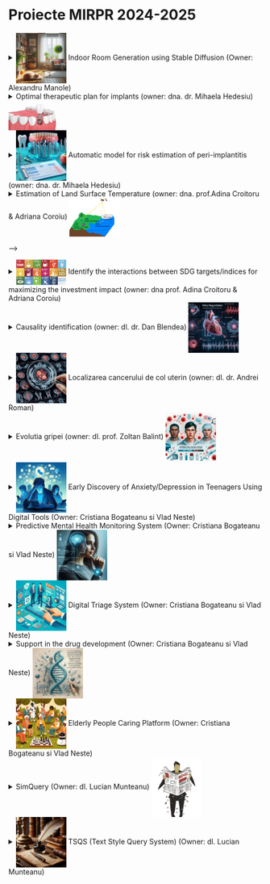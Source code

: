 
# Proiecte MIRPR 2024-2025


<!-- <details>
    <summary> 1. Title </summary>
### Scop
### Ideea de baza
### TODOlist
1. Iteratia1
2. Iteratia2
### Data
### Bibliografie
</details> -->



<details>
    <summary> <img style="vertical-align:middle"  src="images\indoor.jpeg" alt="networks" width="100"/> Indoor Room Generation using Stable Diffusion (Owner: Alexandru Manole) </summary>

### Scop 
Generate Realistic Synthetic Images of Indoor Scenes – To improve the performance of data-hungry AI models which require large datasets in order to reach their full potential. 

### Ideea de baza
In order to improve the performance of indoor room semantic segmentation and\or depth estimation, develop a Stable Diffusion-based model (i.e. ControlNet) for realistic image generation. Evaluate the quality of the generated samples.

### TODOlist
1. Train ControlNet on Toy Dataset (Circles)
2. Test pre-trained ControlNet
3. Fine-tune ControlNet on NYU Depth DatasetV2
4. Evaluate quality of generated images
- Visual inspection
- Metrics (i.e Fréchet Inception Distance)
- Impact in semantic segmentation training
    - Train semantic segmentation model with real data
    - Train model with both real and synthetic data
    - Compare performance of the two models

### Data

### Bibliografie

Data [NYU Depth Dataset V2](https://cs.nyu.edu/~fergus/datasets/nyu_depth_v2.html)
- [NYU Dataset](https://cs.nyu.edu/~fergus/datasets/indoor_seg_support.pdf)

ControlNet 
- article Zhang, L., Rao, A., & Agrawala, M. (2023). Adding conditional control to text-to-image diffusion models. In Proceedings of the IEEE/CVF International Conference on Computer Vision (pp. 3836-3847) [link](https://arxiv.org/pdf/2302.05543)
- code [link](https://github.com/lllyasviel/ControlNet)

Generative Library [link](https://github.com/stability-ai/generative-models)

Stable Diffusion 
- article Rombach, R., Blattmann, A., Lorenz, D., Esser, P., & Ommer, B. (2022). High-resolution image synthesis with latent diffusion models. In Proceedings of the IEEE/CVF conference on computer vision and pattern recognition (pp. 10684-10695) [link](https://arxiv.org/pdf/2112.10752)

U-Net 
- article Ronneberger, O., Fischer, P., & Brox, T. (2015). U-net: Convolutional networks for biomedical image segmentation. In Medical image computing and computer-assisted intervention–MICCAI 2015: 18th international conference, Munich, Germany, October 5-9, 2015, proceedings, part III 18 (pp. 234-241). Springer International Publishing [link](https://arxiv.org/pdf/1505.04597)

Fréchet Inception Distance 
- article Heusel, M., Ramsauer, H., Unterthiner, T., Nessler, B., & Hochreiter, S. (2017). Gans trained by a two time-scale update rule converge to a local nash equilibrium. Advances in neural information processing systems, 30. [link](https://arxiv.org/pdf/1706.08500)

</details>


<details>
    <summary>   Optimal therapeutic plan for implants (owner: dna. dr. Mihaela Hedesiu) <img style="vertical-align:middle"  src="images\implantPlan.jpeg" alt="networks" width="100"/> </summary>

### Scop
Dezvoltarea   unor algoritmi AI pentru predictia unui plan therapeutic implantar optim si personalizat adaptat situatiei anatomice a pacientului.  [link](2024-2025\Projects\Implant planning-articole.pptx)


### Ideea de baza
- Identificarea zonelor edentate: maxilla, mandibular (reconstructive OPT) 
- Densitatea osoasa (cross-section) 
- Inaltimea crestei (cross-section) 
- Diametrul crestei (cross-section) 

Rezulate cu AI  
- Numar implante  
- Pozitia pe arcada 
- Numar implante  
- Inaltimea implantului  
- Diametrul implantului 

### TODOlist
1. se pleaca de la o imagine CBCT (un dicom 3D) si se segmenteaza (in format 3D) dintii, mandibula, canale mandibulare, sinusuri maxilare) - folosind un algoritm de segmentare in imagine (de ex DentalSegmentator, nnU-Net, 3D U-Net)
2. se identifica zonele fara dinti (edentate) in imaginea 3D 
3. se transforma totul in 2D = view panoramic (adica reconstructie panoramica/reconstructie OPT
4. se realizeaza reconstructii cross-section cu masuratori ale crestei edentate


### Data
- Examinari CBCT – format DICOM 
[link](https://github.com/IvisionLab/OdontoAI-Open-Panoramic-Radiographs/blob/main/README.md) 
<!-- - Reconstructii panoramice - identificarea zonelor edentate  pentru plasarea implantelor  
- Recosntructie OPT 
- Reconstructii cross-section cu Masuratori ale crestei edentate   -->

### Bibliografie
Flow general: 
- Kurt Bayrakdar, S., Orhan, K., Bayrakdar, I.S. et al. A deep learning approach for dental implant planning in cone-beam computed tomography images. BMC Med Imaging 21, 86 (2021). doi:10.1186/s12880-021-00618-z [link](https://bmcmedimaging.biomedcentral.com/articles/10.1186/s12880-021-00618-z)

DentalSegmentator 
- article: Dot G, et al. DentalSegmentator: robust open source deep learning-based CT and CBCT image segmentation. Journal of Dentistry (2024) doi:10.1016/j.jdent.2024.105130 [link](https://www.sciencedirect.com/science/article/pii/S0300571224002999?via%3Dihub)
- code [link](https://github.com/gaudot/SlicerDentalSegmentator)

nnU-Net
- article: Isensee F, et al. nnU-Net: a self-configuring method for deep learning-based biomedical image segmentation. Nat Methods. 2021;18(2):203-211. doi:10.1038/s41592-020-01008-z [link](https://www.nature.com/articles/s41592-020-01008-z)
- code [link](https://github.com/mic-dkfz/nnunet)

3D U-Net 
- article: Melerowitz, L., Sreenivasa, S., Nachbar, M., Stsefanenka, A., Beck, M., Senger, C., ... & Stromberger, C. (2024). Design and evaluation of a deep learning-based automatic segmentation of maxillary and mandibular substructures using a 3D U-Net. Clinical and Translational Radiation Oncology, 47, 100780. [link](https://www.ctro.science/article/S2405-6308(24)00057-0/fulltext)
- code [link1](https://github.com/Maxlo24/AMASSS_CBCT) [link2](https://github.com/ellisdg/3DUnetCNN)
</details>


<details>
    <summary> <img style="vertical-align:middle" src="images\periimplantitis.jpeg" alt="networks" width="100"/> Automatic model for risk estimation of peri-implantitis (owner: dna. dr. Mihaela Hedesiu)    </summary>

### Scop
Modele AI pentru evaluarea riscului de aparitie  a periimplantitei  [link](2024-2025\Projects\Implant planning-articole.pptx)

### Ideea de baza
- algoritmi AI de identificare a factorilor asociati cu dezvolatrea periimplantitei  
- acordarea unui scor de risc in functie de datele gasite in literatura 
- dezvoltaea unui algoritm AI de calcul a riscului 
- Validarea algoritmului dezvolatat  pe cazuri clinice  - calculul performantei predictiei riscului de esec implantar  


### TODOlist
1. Dandu-se o colectie de documente text (articles, case reports, reviews, etc.), se inspecteaza colectia si se cauta factorii care au determinat esecul tratamentului implantar
2. In functie de anumite criterii (frecventa = in cate articole apare acel factor, intensitate = daca s-a cuantificat cumva influenta acelui factor) se da un scor de risc fiecarui factor
3. se creaza 1 chestionar cu acest sistem de scoring care se va valida clinic

### Data
- Date din literatura - 3 baze de date PubMed, Embase , Google scholar - model de cautare si identificare a esecului implantar – un fel de review dar realizat prin AI 
- cateva exemple cu documente [link](2024-2025\Projects\Articole implat failure.zip)

### Bibliografie

</details>
 
<details>
    <summary> Estimation of Land Surface Temperature (owner: dna. prof.Adina Croitoru & Adriana Coroiu) <img style="vertical-align:middle" src="images\lst.png" alt="networks" width="100"/> </summary>

### Scop
Cresterea de rezolutie a informatilor de pe imaginile satelitare [link](2024-2025\Projects\Challenges_Hackaton_Info_UBB-FAG.pptx)

### Ideea de baza
Estimarea temperaturii aerului la nivelul străzilor este o sarcină dificilă din cauza suprafețelor urbane foarte eterogene, a morfologiei străzilor asemănătoare unor canioane și a diverselor procese fizice din mediul construit. Deși studiile de pionierat s-au angajat în investigații prin abordări bazate pe date, multe întrebări rămân inca fara răspuns. Problema de estimare a temperaturii la nivelul străzilor se poate rezolva cu ajutorul rețelele neuronale bazate pe grafe (GNN) si cu tehnici de reprezentare spațială a informatiilor (embeddings). În mod colectiv, acest studiu contribuie, de asemenea, la planificarea și politica urbană, oferind căi de îmbunătățire a rezistenței orașului la schimbările climatice, promovând astfel agenda pentru gestionarea mediului și sustenabilitatea urbană.

### TODOlist
1. Exersare antrenare&validare model de ML bazat pe GNN
2. Antrenare si validare model de estimare a temperaturii plecand de la imagini de o anumita resolutie (de ex resolutie de 30m) pe baza unor imagini inregistrate (unde pentru fiecare pixel se cunoaste temperatura reala)
3. Estimare temepratura in imagini de o alta rezolutie (de ex resolutie 10m) pe baza modelului anterior antrenat (pentru ca imaginile de 10m nu au temperatura reala pentru fiecare pixel)


### Data

### Bibliografie

Metodologie
- Yu, Y., Li, P., Huang, D., & Sharma, A. (2024). Street-level temperature estimation using Graph Neural Networks: Performance, feature embedding and interpretability. Urban Climate, 56, 102003. [link](https://www.sciencedirect.com/science/article/pii/S2212095524001998#bi0005)
- Onačillová, K., Gallay, M., Paluba, D., Péliová, A., Tokarčík, O., & Laubertová, D. (2022). Combining landsat 8 and sentinel-2 data in google earth engine to derive higher resolution land surface temperature maps in urban environment. Remote Sensing, 14(16), 4076 [link](https://www.mdpi.com/2072-4292/14/16/4076)
- Li, P., & Sharma, A. (2024). Hyper‐local temperature prediction using detailed urban climate informatics. Journal of Advances in Modeling Earth Systems, 16(3), e2023MS003943. [link](https://agupubs.onlinelibrary.wiley.com/doi/pdf/10.1029/2023MS003943) - they provide access to the data!


Graph Neural Networks 
- Jure Leskovec's lecture [link](https://web.stanford.edu/class/cs224w/index.html#schedule) and [package](https://www.pyg.org/)
- PyTorch geometric [library](https://pytorch-geometric.readthedocs.io/en/latest/) [docs1](https://arxiv.org/pdf/1903.02428) [docs2](https://proceedings.neurips.cc/paper_files/paper/2019/file/bdbca288fee7f92f2bfa9f7012727740-Paper.pdf)


</details>
<!-- 
<details>
    <summary><img style="vertical-align:middle" src="images\extremeEvents.jpeg" alt="networks" width="100"/>  Prediction of extreme events (owner: dna prof. Adina Croitoru & Adriana Coroiu) </summary>

<!-- ### Scop
Imbunatatirea prognozelor pentru fenomene extreme [link](2024-2025\Projects\Challenges_Hackaton_Info_UBB-FAG.pptx)

### Ideea de baza
Evenimentele atmosferice extreme provoacă daune grave societăților umane și ecosistemelor. Frecvența și intensitatea evenimentelor extreme și a altor evenimente asociate cresc continuu din cauza schimbărilor climatice și a încălzirii globale. Predicția si caracterizarea cu precizie a evenimentelor extreme atmosferice este, prin urmare, un domeniu cheie de cercetare în care multe grupuri lucrează în prezent prin aplicarea diferitelor metodologii și instrumente de calcul. Metodele de învățare automată și de învățare profundă au apărut în ultimii ani ca tehnici puternice pentru a aborda multe dintre problemele legate de evenimentele atmosferice extreme. 

### TODOlist
1. Identify a challenge related to data-generation - check this [paper](https://link.springer.com/content/pdf/10.1007/s10462-024-10764-9.pdf)
2. replicate one of the models presented in the paper [link](https://journals.ametsoc.org/configurable/content/journals$002faies$002f2$002f1$002fAIES-D-22-0035.1.xml?t:ac=journals%24002faies%24002f2%24002f1%24002fAIES-D-22-0035.1.xml)
3. develop an approach based on difussion models and compare the results with those obtained by the replicated model

### Data
- [link](https://github.com/google-research/heatnet)


### Bibliografie

Useful research project - [link](https://climateintelligence.eu/outcomes/#1725010984824-7d0d0503-8097)

Articole survey 
- Bond-Taylor, S., Leach, A., Long, Y., & Willcocks, C. G. (2021). Deep generative modelling: A comparative review of vaes, gans, normalizing flows, energy-based and autoregressive models. IEEE transactions on pattern analysis and machine intelligence, 44(11), 7327-7347 [link](https://link.springer.com/content/pdf/10.1007/s10462-024-10764-9.pdfhttps://link.springer.com/content/pdf/10.1007/s10462-024-10764-9.pdf)
- Materia, S., García, L. P., van Straaten, C., O, S., Mamalakis, A., Cavicchia, L., ... & Donat, M. (2024). Artificial intelligence for climate prediction of extremes: State of the art, challenges, and future perspectives. Wiley Interdisciplinary Reviews: Climate Change, e914. [link](https://wires.onlinelibrary.wiley.com/doi/epdf/10.1002/wcc.914)
- Salcedo-Sanz, S., Pérez-Aracil, J., Ascenso, G., Del Ser, J., Casillas-Pérez, D., Kadow, C., ... & Castelletti, A. (2024). Analysis, characterization, prediction, and attribution of extreme atmospheric events with machine learning and deep learning techniques: a review. Theoretical and Applied Climatology, 155(1), 1-44. [link](https://link.springer.com/article/10.1007/s00704-023-04571-5)

Artciol cu CNN si date 
- Lopez-Gomez, I., McGovern, A., Agrawal, S., & Hickey, J. (2023). Global extreme heat forecasting using neural weather models. Artificial Intelligence for the Earth Systems, 2(1). [link](https://journals.ametsoc.org/configurable/content/journals$002faies$002f2$002f1$002fAIES-D-22-0035.1.xml?t:ac=journals%24002faies%24002f2%24002f1%24002fAIES-D-22-0035.1.xml) [code](https://github.com/google-research/heatnet)



</details> -->
 -->

<details>
    <summary><img style="vertical-align:middle" src="images\sdg.png" alt="networks" width="100"/>  Identify the interactions between SDG targets/indices for maximizing the investment impact (owner: dna prof. Adina Croitoru & Adriana Coroiu) </summary>

### Scop
Imbunatatirea prognozelor pentru fenomene extreme [link](2024-2025\Projects\Challenges_Hackaton_Info_UBB-FAG.pptx)

### Ideea de baza

Sustainable development is an approach that attempts to balance the social and economic needs of present and future human generations with the imperative of preserving or preventing undue damage to the natural environment  long-term planning. 

The 2030 Agenda for Sustainable Development is a global framework adopted by UN, a core guiding document and a global framework adopted by all United Nations members in 2015. 
- Agenda 2030 (Romania)

Structure of goals, targets and indicators:
- 17 SDGs - UN resolution.
- Each goal typically has 8-12 targets;
- Each target has 1-4 indicators used to measure progress toward reaching the targets, They are: 
    - outcome targets (circumstances to be attained) or
    - means of implementation targets.

### TODOlist
To develop a model aiming to prioritize intervention (investments) in a territorial unit to maximize the impact.
For each target/indicator  a map of interactions (a tree).

Ex: educational efforts for girls (goal 4) would enhance maternal health outcomes (part of goal 3), and contribute to poverty eradication (goal 1), gender equality (goal 5) and economic growth (goal 8).

Why? All types of organizations must report financially and non-financially based on SDGs !!!  This type of analysis could improve the efficacity of the investments!


### Data

Database - Eurostat (europa.eu) [link](https://ec.europa.eu/eurostat/web/sdi/database)


### Bibliografie
- Nilsson M, Griggs D, Visbeck M (2016) Map the interactions between Sustainable Development Goals. NATURE | VOL 534 |
- Rezultate | România Durabilă (gov.ro)
- Romania Durabila 2030 (gov.ro)
- [link](https://unstats.un.org/sdgs/indicators/indicators-list)
- [link](https://ec.europa.eu/eurostat/web/sdi/indicators)
- [link](http://romania-durabila.gov.ro/wp-content/uploads/2022/02/INDD_tin te2030_14febr2022.pdf()


</details>

<details>
    <summary> Causality identification (owner: dl. dr. Dan Blendea)  <img  style="vertical-align:middle" src="images\causality.jpeg" alt="networks" width="100"/></summary>

### Scop
Identificarea cauzelor insuficientei mitrale [link](2024-2025\Projects\variabilitate.pdf)

### Ideea de baza

Plecand de la o ecografie cardiaca (in format DICOM) se doreste identificarea cauzelor insuficientei mitrale (Mitral Regurgitation - MR). Se va folosi un model AI bazat pe Graph-based CNN care va analiza ecografia, iar pe baza masuratorilor (volumul MR, volumul ventriculului stang, volumul atriului stang, volumul inelului mitral, etc) si vor identifica interdependentele existente intre aceste masuratori (efectuate de-a lungul a mai multe cicluri cardiace). [more details](variabilitate.pdf)



### TODOlist
1. Se va analiza evolutia individuala a masuratorilor in timp (pe parcursul mai multor cicluri cardiace) 
2. se va identifica interdependentele existente intre aceste masuratori
3. Se va dezvolta un model de estimare a cauzelor insuficientei mitrale pe baza masuratorilor ecografice si a interdependentelelor identificate


### Data
- tiny dataset [link](2024-2025\Projects\pacienti.xlsx)


### Bibliografie
Graph Neural Networks 
- Jure Leskovec's lecture [link](https://web.stanford.edu/class/cs224w/index.html#schedule) and [package](https://www.pyg.org/)
- PyTorch geometric [library](https://pytorch-geometric.readthedocs.io/en/latest/) [docs1](https://arxiv.org/pdf/1903.02428) [docs2](https://proceedings.neurips.cc/paper_files/paper/2019/file/bdbca288fee7f92f2bfa9f7012727740-Paper.pdf)

Causality inspired GNNs [link](https://github.com/usail-hkust/Awesome-Causality-Inspired-GNNs)

Wang, L., Adiga, A., Chen, J., Sadilek, A., Venkatramanan, S., & Marathe, M. (2022, June). Causalgnn: Causal-based graph neural networks for spatio-temporal epidemic forecasting. In Proceedings of the AAAI conference on artificial intelligence (Vol. 36, No. 11, pp. 12191-12199). [link](https://arxiv.org/pdf/2312.12477)

</details>



<details>
    <summary> <img  style="vertical-align:middle"  src="images\cancer.jpeg" alt="networks" width="100"/> Localizarea cancerului de col uterin (owner: dl. dr. Andrei Roman) </summary>
### Scop
Identificarea automata a leziunilor in cancerul de col uterin in imagini de tip RMN [link](2024-2025\Projects\Cancer de col uterin-1.pptx)

### Ideea de baza
### TODOlist
1. Iteratia1
2. Iteratia2
### Data
- dataset1 [link](https://synthrad2023.grand-challenge.org/)
- dataset2 [link](https://github.com/SynthRAD2023/preprocessing)

### Bibliografie
- Bourgioti, C., Chatoupis, K., & Moulopoulos, L. A. (2016). Current imaging strategies for the evaluation of uterine cervical cancer. World journal of radiology, 8(4), 342. [link](https://www.ncbi.nlm.nih.gov/pmc/articles/PMC4840192/)
- Zaki, N., Qin, W., & Krishnan, A. (2023). Graph-based methods for cervical cancer segmentation: Advancements, limitations, and future directions. AI Open. [link](https://www.sciencedirect.com/science/article/pii/S2666651023000086)
- Kurata, Y., Nishio, M., Moribata, Y., Kido, A., Himoto, Y., Otani, S., ... & Nakamoto, Y. (2021). Automatic segmentation of uterine endometrial cancer on multi-sequence MRI using a convolutional neural network. Scientific Reports, 11(1), 14440.[link](https://www.ncbi.nlm.nih.gov/pmc/articles/PMC8280152/#MOESM1)
- Lin, Y. C., Lin, Y., Huang, Y. L., Ho, C. Y., Chiang, H. J., Lu, H. Y., ... & Lin, G. (2023). Generalizable transfer learning of automated tumor segmentation from cervical cancers toward a universal model for uterine malignancies in diffusion-weighted MRI. Insights into Imaging, 14(1), 14. [link](https://insightsimaging.springeropen.com/articles/10.1186/s13244-022-01356-8)
- Afshar, P., Mohammadi, A., Plataniotis, K. N., Oikonomou, A., & Benali, H. (2019). From handcrafted to deep-learning-based cancer radiomics: challenges and opportunities. IEEE Signal Processing Magazine, 36(4), 132-160. [link](https://arxiv.org/pdf/1808.07954.pdf)

</details>



<details>
    <summary> Evolutia gripei (owner: dl. prof. Zoltan Balint) <img style="vertical-align:middle" src="images\influenza.jpeg" alt="networks" width="100"/>  </summary>

### Scop
Identificarea predictorilor imunitari de bază care pot discrimina între persoanele cu răspuns ridicat sau scăzut după vaccinarea antigripală [link](2024-2025\Projects\BalintZ_FluPRINT_04102024.pptx)

### Ideea de baza
Sistemul imunitar cuprinde mai multe tipuri de celule care lucrează împreună pentru a dezvolta un răspuns eficient la un anumit agent patogen. Cu toate acestea, care dintre aceste nenumărate tipuri de celule sunt importante într-un anumit răspuns nu este bine înțeles. Abordarea imunologică își propune să măsoare impactul expresiei genelor și diferitelor celule și molecule din sistemul imunitar în timpul unei infecții sau vaccinări și utilizează metodelor de Machine Learning pentru a discerne care componente sunt cele mai importante. Aceste studii au scopul practic de a determina ce face o formulare de vaccin mai bună decât alta sau modul în care indivizii variază. Pentru a realiza acest lucru, este crucială o modelare precisă a proceselor complexe care duc la un rezultat de succes.

### TODOlist

1. Definirea problemei (ce se da si ce se cere):
- Pornind de la un set de date de tip tabelar, sa se prelucreze datele si sa se antreneze un model AI de clasificare. 
2. Analiza datelor de intrare:
- Descarcarea unui set de date [link](https://zenodo.org/records/3222451). 
- analiza exploratorie a datelor
3. Dezvoltarea unui model de AI si evaluarea performantei; stabilirea celor mai importante atribute din model
4. Propuneri de imbunatatiri

### Data
1. FluPRINT database [link](https://zenodo.org/records/3222451). 
2. A small dataset [link](https://journals.aai.org/jimmunol/article-supplement/107431/xlsx/ji_1900033_supplemental_table_14/)
2. Another tiny dataset [link](https://journals.aai.org/jimmunol/article-supplement/107431/xlsx/ji_1900033_supplemental_table_18/)

### Bibliografie
1. Tomic, A., Tomic, I., Rosenberg-Hasson, Y., Dekker, C. L., Maecker, H. T., & Davis, M. M. (2019). SIMON, an automated machine learning system, reveals immune signatures of influenza vaccine responses. The Journal of Immunology, 203(3), 749-759. [link](https://journals.aai.org/jimmunol/article/203/3/749/107431)
2. Tomic, A., Tomic, I., Dekker, C. L., Maecker, H. T., & Davis, M. M. (2019). The FluPRINT dataset, a multidimensional analysis of the influenza vaccine imprint on the immune system. Scientific data, 6(1), 214. [link](https://www.nature.com/articles/s41597-019-0213-4)
3. Weissler, E. H., Naumann, T., Andersson, T., Ranganath, R., Elemento, O., Luo, Y., ... & Ghassemi, M. (2021). The role of machine learning in clinical research: transforming the future of evidence generation. Trials, 22, 1-15. [link](https://link.springer.com/content/pdf/10.1186/s13063-021-05489-x.pdf)
</details>


<details>
    <summary> <img style="vertical-align:middle" src="images\anxiety.jpeg" alt="networks" width="100"/> Early Discovery of Anxiety/Depression in Teenagers Using Digital Tools (Owner: Cristiana Bogateanu si Vlad Neste)  </summary>

### Scop
Anxiety/Depression for teenagers - To enhance mental health support for teenagers by developing digital tools that can proactively identify signs of anxiety and depression. These tools aim to engage with adolescents in their digital environments—whether through chatbots, social media, video games, or other innovative platforms—to provide early intervention and emotional support. 

### Ideea de baza
The Early Discovery of Anxiety/Depression in Teenagers solution leverages digital platforms to identify and monitor mental health challenges among adolescents. The system combines multiple approaches, including AI-powered chatbots capable of conversational analysis, sentiment evaluation through social media interactions, and mental health assessments embedded in video game experiences. By engaging teenagers where they spend most of their time—whether online or gaming—the system aims to provide real-time insights and early warnings of anxiety or depression. This integrated solution offers a holistic approach, blending digital engagement with predictive analytics and personalized intervention strategies. 

<!-- ### TODOlist
1. Iteratia1
2. Iteratia2 -->
### Data
### Bibliografie

- [link](https://arxiv.org/abs/2402.16182)
- [link](https://www.ncbi.nlm.nih.gov/pmc/articles/PMC11025697/)
- [link](https://home.dartmouth.edu/news/2024/02/phone-app-uses-ai-detect-depression-facial-cues)
- [link](https://www.ncbi.nlm.nih.gov/pmc/articles/PMC9461333)
- [link](https://chatgpt.com/g/g-IMV77BDMO-depression)
- [link](https://www.sciencedirect.com/science/article/pii/S0001691824002877)
- [link](https://www.mdpi.com/1999-4893/16/12/543)
- DeepWell DTx - ideea of implementation ;) [link](https://www.deepwelldtx.com/)
</details>


<details>
    <summary> Predictive Mental Health Monitoring System  (Owner: Cristiana Bogateanu si Vlad Neste) <img style="vertical-align:middle" src="images\mentalHealth.jpeg" alt="networks" width="100"/></summary>

### Scop
Mental Health - To empower individuals and healthcare providers by offering a predictive mental health monitoring system that proactively identifies and mitigates the risk of suicidal actions through the continuous and intelligent analysis of health data collected from wearable devices.  

### Ideea de baza
The Predictive Mental Health Monitoring System is a cutting-edge solution designed to leverage the capabilities of wearable devices, such as those similar to the Oura Ring, to monitor key health indicators and provide real-time insights into an individual's mental health. By combining advanced machine learning algorithms, GenAI, and innovative data analytics, the system aims to predict and prevent suicidal actions, offering timely interventions and personalised support. 

<!-- ### TODOlist
1. Iteratia1
2. Iteratia2 -->
### Data
### Bibliografie
- [link](https://pubmed.ncbi.nlm.nih.gov/25398168/)
- [link](https://pubmed.ncbi.nlm.nih.gov/26875620/)
- [link](https://pubmed.ncbi.nlm.nih.gov/17805308/)
- [link](https://pubmed.ncbi.nlm.nih.gov/25628520/)
- [link](https://pubmed.ncbi.nlm.nih.gov/29386207/)
- [link](https://pubmed.ncbi.nlm.nih.gov/16033674/)
- [link](https://pubmed.ncbi.nlm.nih.gov/29240871/)
- [link](https://pubmed.ncbi.nlm.nih.gov/23685197/)
- [link](https://pubmed.ncbi.nlm.nih.gov/21658563/)
- [link](https://pubmed.ncbi.nlm.nih.gov/31236817/)
- [link](https://pubmed.ncbi.nlm.nih.gov/29727550/)


</details>


<details>
    <summary>   <img style="vertical-align:middle" src="images\triage.jpeg" alt="networks" width="100"/> Digital Triage System (Owner: Cristiana Bogateanu si Vlad Neste) </summary>

### Scop
Digital Triage - To support individuals and healthcare providers by offering a smart system that helps identify the most appropriate healthcare professional based on an individual's symptoms, ensuring faster and more accurate access to the right medical care. 

### Ideea de baza
The Digital Triage System is designed to function as a companion that uses advanced AI-driven technologies to guide individuals through a series of questions regarding their symptoms and health concerns. By intelligently assessing the input, the system can accurately indicate potential conditions and recommend the appropriate type of healthcare provider, such as a specialist, general practitioner, or mental health professional. Leveraging machine learning algorithms and symptom databases, this solution optimizes the pathway to care, reducing diagnostic delays and improving health outcomes. 

 
<!-- ### TODOlist
1. Iteratia1
2. Iteratia2 -->
### Data
### Bibliografie
- [link](https://go.jamasoftware.com/the-rapid-rise-of-digital-health-technology.html?kw=digital%20technology%20in%20healthcare&cpn=11827675850&utm_source=google&utm_medium=cpc&utm_campaign=emea-search-medical-nonb&utm_adgroup=digital-health&utm_term=digital%20technology%20in%20healthcare&utm_content=582244983547&_bm=11827675850136122053649&gad_source=1&gclid=EAIaIQobChMIvNCu-u7piAMV0aqDBx0RsCSsEAAYAiAAEgIH1fD_BwE)
- [link](https://www.ncbi.nlm.nih.gov/pmc/articles/PMC9794085/)
- [link](https://infermedica.com/solutions/triage)
- [link](https://transform.england.nhs.uk/key-tools-and-info/digital-playbooks/gastroenterology-digital-playbook/using-intelligent-automation-to-improve-the-triage-and-referral-management-pathway/)
- [link](https://www.sciencedirect.com/science/article/abs/pii/S0738399123004573)
- [link](https://www.ncbi.nlm.nih.gov/pmc/articles/PMC11158416/)
- [link](https://www.frontiersin.org/journals/digital-health/articles/10.3389/fdgth.2023.1297073/full)
- [link](https://xby2.com/case-studies/next-gen-ai-powered-emergency-triage/)
- [link](https://aws.amazon.com/ai/generative-ai/?gclid=EAIaIQobChMI7eOCjO_piAMVtpCDBx21lxHOEAAYASAAEgL_f_D_BwE&trk=718bb85a-f217-4294-bf55-ee86400cb863&sc_channel=ps&ef_id=EAIaIQobChMI7eOCjO_piAMVtpCDBx21lxHOEAAYASAAEgL_f_D_BwE:G:s&s_kwcid=AL!4422!3!686079230781!p!!g!!generative%20ai%20applications!20901655430!157427215859)
- [link](https://www.youtube.com/watch?v=S1E8jQofS_Y)
- [link](https://www.youtube.com/watch?v=yaTg9bNUeE8)
- [link](https://www.youtube.com/watch?v=c9hThlZNU0o)
- [link](https://www.clearstep.health/blog/generative-ai-in-healthcare-safely-harness-its-power-with-clinically-validated-virtual-triage)
- [link](https://medium.com/columbia-journal-of-science-tech-ethics-and-policy/harnessing-the-power-of-ai-in-emergency-triage-a-paradigm-shift-0af7786948bd_
- [link](https://618media.com/en/blog/claude-ai-in-healthcare-applications/)
- [link](https://www.sciencedirect.com/science/article/pii/S2589750024000979)

</details>

<details>
    <summary> Support in the drug development (Owner: Cristiana Bogateanu si Vlad Neste) <img  style="vertical-align:middle" src="images\drugs.jpeg" alt="networks" width="100"/></summary>

### Scop
Predict the Actions of Substances on the Human Body - To develop a high-fidelity system capable of accurately predicting the actions and reactions of substances within the human body, starting with their interactions with proteins, ultimately advancing drug discovery and personalized medicine. 

### Ideea de baza
The Predict the Actions of Substances system aims to use computational biology and machine learning to model and predict the behavior of various substances at the molecular level. By focusing initially on how these substances interact with proteins, the system will provide insights into potential therapeutic or harmful effects, facilitating early-stage drug discovery and safety testing. Leveraging vast datasets of molecular structures and biological reactions, the solution will deliver predictive simulations and data analytics, helping researchers and healthcare providers understand substance-protein interactions before human trials or clinical use. 

 
<!-- ### TODOlist
1. Iteratia1
2. Iteratia2 -->
### Data
### Bibliografie

- [link](https://www.gc.cuny.edu/news/new-ai-model-can-accurately-predict-human-response-novel-drug-compounds)
- [link](https://theconversation.com/ai-system-can-predict-the-structures-of-lifes-molecules-with-stunning-accuracy-helping-to-solve-one-of-biologys-biggest-problems-229745)
- [link](https://www.ncbi.nlm.nih.gov/pmc/articles/PMC10143484/)
- [link](https://www.nature.com/articles/s42256-022-00541-0)
- [link](https://www.researchgate.net/figure/Overview-of-CODE-AE-a-Rationale-of-CODE-AE-Mechanistically-drug-response-biomarkers_fig1_364350188)
- [link](https://www.researchgate.net/publication/348958834_CODE-AE_A_Coherent_De-confounding_Autoencoder_for_Predicting_Patient-Specific_Drug_Response_From_Cell_Line_Transcriptomics)
- [link](https://deepmind.google/technologies/alphafold/)
- [link](https://blog.google/technology/ai/google-deepmind-isomorphic-alphafold-3-ai-model/)
- [link](https://deepmind.google/discover/blog/alphaproteo-generates-novel-proteins-for-biology-and-health-research/)

</details>

<details>
    <summary> <img  style="vertical-align:middle" src="images\elderly.jpeg" alt="networks" width="100"/> Elderly People Caring Platform (Owner: Cristiana Bogateanu si Vlad Neste)  </summary>

### Scop
Elderly People Support - To provide a comprehensive and user-friendly platform that integrates data from various health conditions affecting the elderly, offering personalized recommendations, health status insights, and gamified elements to encourage healthy behaviors and proactive care. 

### Ideea de baza
The Elderly People Caring Platform is designed to support the aging population by consolidating data from multiple health conditions, such as cardiovascular disease, diabetes, and cognitive decline. The platform uses this data to provide actionable health recommendations and guidance on the appropriate healthcare pathways. Additionally, the system offers real-time insights into the user’s health status, making it easier to track changes and improvements over time. By incorporating gamification elements, such as health challenges, milestones, and rewards, the platform aims to engage elderly users in maintaining and improving their health in an enjoyable and motivating way. 
 
<!-- ### TODOlist
1. Iteratia1
2. Iteratia2 -->
### Data
### Bibliografie
- [link](https://healthtechmagazine.net/article/2024/04/embracing-generative-ai-and-large-language-models-senior-care)
- [link](https://www.linkedin.com/pulse/harnessing-generative-ai-revolutionize-senior-care-future-skaria-vfckc/)
- [link](https://www.ncbi.nlm.nih.gov/pmc/articles/PMC10534283/)
- [link](https://celiatecuida.com/en/home_en/) - GOOOD EXAMPLE
- [link](https://www.matellio.com/blog/ai-companion-for-elderly/)
- [link](https://www.ageinplacetech.com/blog/five-examples-use-ai-care-older-adults)
- [link](https://witlingo.com/gen-ai-senior-living/)
- [link](https://automationedge.com/blogs/generative-ai-in-home-care/)

</details>




<details>
    <summary> SimQuery (Owner: dl. Lucian Munteanu) <img style="vertical-align:middle"  src="images\news.jpg" alt="networks" width="100"/></summary>

### Scop
Journalists and content creators need a system to verify the accuracy of information before publishing. The system should check if the content is supported by the already validated data (Ground Truth).
- To query a ground truth database (in order to retrieve information using natural language The result of the query can be actual relevant data stored in the GT or it can be generated content using data summarization or other techniques. 
- To identify if a piece of information is supported by the GT The support detection process should allow for the system to automatically detect ground truth information which supports a certain piece of information [link](2024-2025\Projects\HCOE_Challenge_SimQuery.pdf)

### Ideea de baza
Improve operational efficiency, fosters innovation, strengthens decision making and gives organization a powerful tool for gaining insights from its data 

Facilitate collaboration between different domains by highlighting how ideas in one area may apply to another, fostering cross functional innovation 

Ground Truth represents a public data considered as being the correct and comprehensive representation of a certain reality 

Piece of information is defined as a generic information ( with no definite size and no 

definite content or ideas It can be a fragment of a page, a page, a document or a collection of documents 

Support  -definition- an information supports another information if there is a certain semantically similarity (topic similarity) and both information express the same idea(s) 
<!-- ### TODOlist
1. Iteratia1
2. Iteratia2 -->
### Data

### Bibliografie
</details>


 <details>
    <summary> <img style="vertical-align:middle"  src="images\tst.jpeg" alt="networks" width="100"/> TSQS (Text Style Query System) (Owner: dl. Lucian Munteanu)  </summary>

### Scop
Personalized Learning Assistant - Students need to ask questions and receive answers in a style that matches their preferred learning method. Such a system should also analyze their writing style and provide feedback to improve their academic writing. [link](2024-2025\Projects\HCOE_Challenge_TSQS.pdf)

- To query a ground truth database (in order to retrieve information using natural language) The result of the query can be actual relevant data stored in the GT or it can be generated content using data summarization or other techniques. 
- To identify and analyze the style of a piece of information by itself and comparing with GT style(s) The style detection process should allow for the system to automatically detect ground truth information which has similar style with the piece of information  

### Ideea de baza

Style - refers to the distinctive linguistic patterns or characteristics that define how a text is written, as opposed to what is written (the content/ideas) 

<!-- ### TODOlist
1. Iteratia1
2. Iteratia2 -->
### Data

### Bibliografie

Handcrafted Features in Computational Linguistics 
- article: Lee, B. W., & Lee, J. H. J. (2023). LFTK: Handcrafted features in computational linguistics. arXiv preprint arXiv:2305.15878. [link](https://aclanthology.org/2023.bea-1.1/)
- python package: [link](https://github.com/brucewlee/lftk)

Review TST: 
- Jin, D., Jin, Z., Hu, Z., Vechtomova, O., & Mihalcea, R. (2022). Deep learning for text style transfer: A survey. Computational Linguistics, 48(1), 155-205. [link](https://aclanthology.org/2022.cl-1.6/)
- Lyu, Y., Luo, T., Shi, J., Hollon, T. C., & Lee, H. (2023). Fine-grained text style transfer with diffusion-based language models. arXiv preprint arXiv:2305.19512. [link](https://aclanthology.org/2023.repl4nlp-1.6/)


</details>
